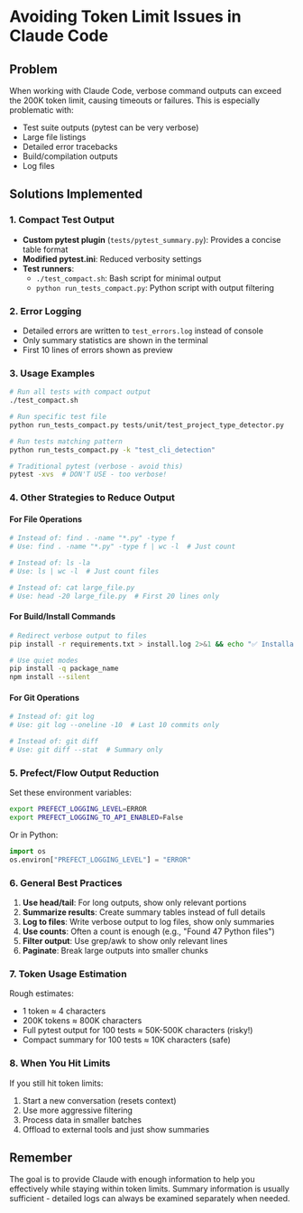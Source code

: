 # Avoiding Token Limit Issues in Claude Code

## Problem
When working with Claude Code, verbose command outputs can exceed the 200K token limit, causing timeouts or failures. This is especially problematic with:
- Test suite outputs (pytest can be very verbose)
- Large file listings
- Detailed error tracebacks
- Build/compilation outputs
- Log files

## Solutions Implemented

### 1. Compact Test Output
- **Custom pytest plugin** (`tests/pytest_summary.py`): Provides a concise table format
- **Modified pytest.ini**: Reduced verbosity settings
- **Test runners**:
  - `./test_compact.sh`: Bash script for minimal output
  - `python run_tests_compact.py`: Python script with output filtering

### 2. Error Logging
- Detailed errors are written to `test_errors.log` instead of console
- Only summary statistics are shown in the terminal
- First 10 lines of errors shown as preview

### 3. Usage Examples

```bash
# Run all tests with compact output
./test_compact.sh

# Run specific test file
python run_tests_compact.py tests/unit/test_project_type_detector.py

# Run tests matching pattern
python run_tests_compact.py -k "test_cli_detection"

# Traditional pytest (verbose - avoid this)
pytest -xvs  # DON'T USE - too verbose!
```

### 4. Other Strategies to Reduce Output

#### For File Operations
```bash
# Instead of: find . -name "*.py" -type f
# Use: find . -name "*.py" -type f | wc -l  # Just count

# Instead of: ls -la 
# Use: ls | wc -l  # Just count files

# Instead of: cat large_file.py
# Use: head -20 large_file.py  # First 20 lines only
```

#### For Build/Install Commands
```bash
# Redirect verbose output to files
pip install -r requirements.txt > install.log 2>&1 && echo "✅ Installation complete" || echo "❌ Installation failed - see install.log"

# Use quiet modes
pip install -q package_name
npm install --silent
```

#### For Git Operations
```bash
# Instead of: git log
# Use: git log --oneline -10  # Last 10 commits only

# Instead of: git diff
# Use: git diff --stat  # Summary only
```

### 5. Prefect/Flow Output Reduction

Set these environment variables:
```bash
export PREFECT_LOGGING_LEVEL=ERROR
export PREFECT_LOGGING_TO_API_ENABLED=False
```

Or in Python:
```python
import os
os.environ["PREFECT_LOGGING_LEVEL"] = "ERROR"
```

### 6. General Best Practices

1. **Use head/tail**: For long outputs, show only relevant portions
2. **Summarize results**: Create summary tables instead of full details  
3. **Log to files**: Write verbose output to log files, show only summaries
4. **Use counts**: Often a count is enough (e.g., "Found 47 Python files")
5. **Filter output**: Use grep/awk to show only relevant lines
6. **Paginate**: Break large outputs into smaller chunks

### 7. Token Usage Estimation

Rough estimates:
- 1 token ≈ 4 characters
- 200K tokens ≈ 800K characters
- Full pytest output for 100 tests ≈ 50K-500K characters (risky!)
- Compact summary for 100 tests ≈ 10K characters (safe)

### 8. When You Hit Limits

If you still hit token limits:
1. Start a new conversation (resets context)
2. Use more aggressive filtering
3. Process data in smaller batches
4. Offload to external tools and just show summaries

## Remember
The goal is to provide Claude with enough information to help you effectively while staying within token limits. Summary information is usually sufficient - detailed logs can always be examined separately when needed.